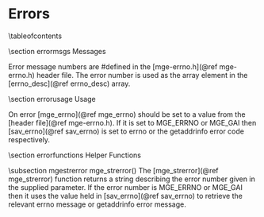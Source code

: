 Errors
======
\tableofcontents

\section errormsgs Messages

Error message numbers are \#defined in the [mge-errno.h](@ref mge-errno.h)
header file. The error number is used as the array element in the
[errno_desc](@ref errno_desc) array.

\section errorusage Usage

On error [mge_errno](@ref mge_errno) should be set to a value from the
[header file](@ref mge-errno.h). If it is set to MGE_ERRNO or MGE_GAI then
[sav_errno](@ref sav_errno) is set to errno or the getaddrinfo error code
respectively.

\section errorfunctions Helper Functions

\subsection mgestrerror mge_strerror()
The [mge_strerror](@ref mge_strerror) function returns a string describing the
error number given in the supplied parameter. If the error number is MGE_ERRNO
or MGE_GAI then it uses the value held in [sav_errno](@ref sav_errno) to
retrieve the relevant errno message or getaddrinfo error message.

